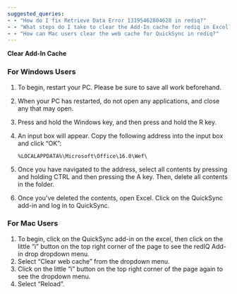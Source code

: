 ```yaml
---
suggested_queries:
- - "How do I fix Retrieve Data Error 13195462804628 in rediq?"
- - "What steps do I take to clear the Add-In cache for rediq in Excel?"
- - "How can Mac users clear the web cache for QuickSync in rediq?"
---
```

**Clear Add-In Cache**

### For Windows Users

1. To begin, restart your PC. Please be sure to save all work beforehand.
2. When your PC has restarted, do not open any applications, and close any that may open.
3. Press and hold the Windows key, and then press and hold the R key.
4. An input box will appear. Copy the following address into the input box and click “OK”:  

   ```
   %LOCALAPPDATA%\Microsoft\Office\16.0\Wef\
   ```
5. Once you have navigated to the address, select all contents by pressing and holding CTRL and then pressing the A key. Then, delete all contents in the folder.
6. Once you’ve deleted the contents, open Excel. Click on the QuickSync add-in and log in to QuickSync.

### For Mac Users

1. To begin, click on the QuickSync add-in on the excel, then click on the little “i” button on the top right corner of the page to see the redIQ Add-in drop dropdown menu.
2. Select “Clear web cache” from the dropdown menu.
3. Click on the little “i” button on the top right corner of the page again to see the dropdown menu.
4. Select “Reload”.
